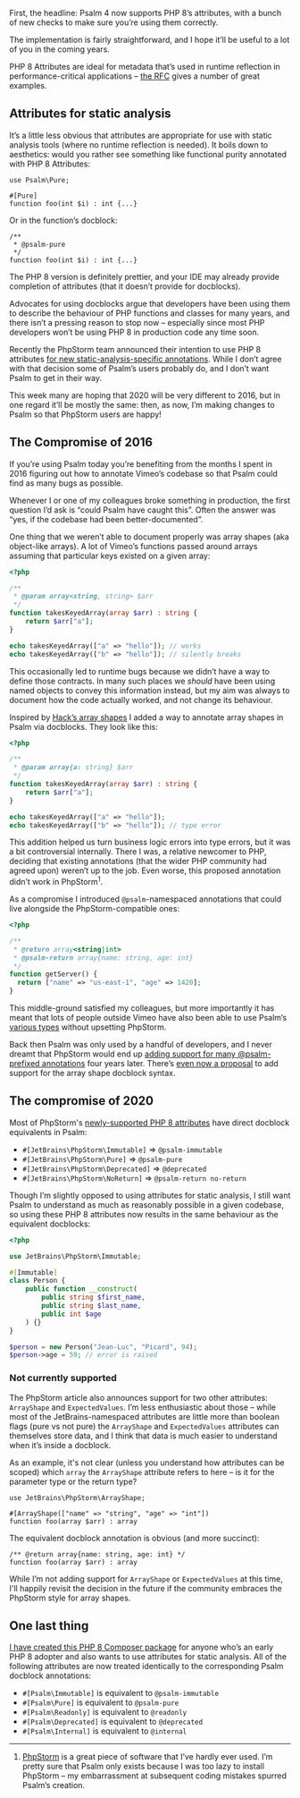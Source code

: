 <!--
  title: Psalm supports PHP 8 Attributes
  date: 2020-11-02 08:00:00
  author: Matt Brown
  author_link: https://twitter.com/mattbrowndev
-->

First, the headline: Psalm 4 now supports PHP 8’s attributes, with a bunch of new checks to make sure you’re using them correctly.

The implementation is fairly straightforward, and I hope it’ll be useful to a lot of you in the coming years.

PHP 8 Attributes are ideal for metadata that’s used in runtime reflection in performance-critical applications – [the RFC](https://wiki.php.net/rfc/attributes_v2) gives a number of great examples.

## Attributes for static analysis

It’s a little less obvious that attributes are appropriate for use with static analysis tools (where no runtime reflection is needed). It boils down to aesthetics: would you rather see something like functional purity annotated with PHP 8 Attributes:

```
use Psalm\Pure;

#[Pure]
function foo(int $i) : int {...} 
```

Or in the function’s docblock:

```
/**
 * @psalm-pure 
 */
function foo(int $i) : int {...} 
```

The PHP 8 version is definitely prettier, and your IDE may already provide completion of attributes (that it doesn’t provide for docblocks).

Advocates for using docblocks argue that developers have been using them to describe the behaviour of PHP functions and classes for many years, and there isn’t a pressing reason to stop now – especially since most PHP developers won’t be using PHP 8 in production code any time soon.

Recently the PhpStorm team announced their intention to use PHP 8 attributes [for new static-analysis-specific annotations](https://blog.jetbrains.com/phpstorm/2020/10/phpstorm-2020-3-eap-4/). While I don’t agree with that decision some of Psalm’s users probably do, and I don’t want Psalm to get in their way.

This week many are hoping that 2020 will be very different to 2016, but in one regard it’ll be mostly the same: then, as now, I’m making changes to Psalm so that PhpStorm users are happy!

## The Compromise of 2016
 
If you’re using Psalm today you’re benefiting from the months I spent in 2016 figuring out how to annotate Vimeo’s codebase so that Psalm could find as many bugs as possible.

Whenever I or one of my colleagues broke something in production, the first question I’d ask is “could Psalm have caught this”. Often the answer was “yes, if the codebase had been better-documented”.

One thing that we weren’t able to document properly was array shapes (aka object-like arrays). A lot of Vimeo’s functions passed around arrays assuming that particular keys existed on a given array:

```php
<?php

/**
 * @param array<string, string> $arr
 */
function takesKeyedArray(array $arr) : string {
    return $arr["a"];
}

echo takesKeyedArray(["a" => "hello"]); // works
echo takesKeyedArray(["b" => "hello"]); // silently breaks
```

This occasionally led to runtime bugs because we didn’t have a way to define those contracts. In many such places we _should_ have been using named objects to convey this information instead, but my aim was always to document how the code actually worked, and not change its behaviour.

Inspired by [Hack’s array shapes](https://docs.hhvm.com/hack/built-in-types/shapes) I added a way to annotate array shapes in Psalm via docblocks. They look like this:

```php
<?php

/**
 * @param array{a: string} $arr
 */
function takesKeyedArray(array $arr) : string {
    return $arr["a"];
}

echo takesKeyedArray(["a" => "hello"]);
echo takesKeyedArray(["b" => "hello"]); // type error
``` 

This addition helped us turn business logic errors into type errors, but it was a bit controversial internally. There I was, a relative newcomer to PHP, deciding that existing annotations (that the wider PHP community had agreed upon) weren’t up to the job. Even worse, this proposed annotation didn’t work in PhpStorm<sup>1</sup>.

As a compromise I introduced `@psalm`-namespaced annotations that could live alongside the PhpStorm-compatible ones:

```php
<?php

/**
 * @return array<string|int>
 * @psalm-return array{name: string, age: int}
 */
function getServer() {
  return ["name" => "us-east-1", "age" => 1420];
}
``` 

This middle-ground satisfied my colleagues, but more importantly it has meant that lots of people outside Vimeo have also been able to use Psalm’s [various types](https://psalm.dev/docs/annotating_code/type_syntax/atomic_types/) without upsetting PhpStorm.

Back then Psalm was only used by a handful of developers, and I never dreamt that PhpStorm would end up [adding support for many @psalm-prefixed annotations](https://blog.jetbrains.com/phpstorm/2020/10/phpstorm-2020-3-eap-2/) four years later. There’s [even now a proposal](https://youtrack.jetbrains.com/issue/WI-56038) to add support for the array shape docblock syntax.

## The compromise of 2020

Most of PhpStorm's [newly-supported PHP 8 attributes](https://blog.jetbrains.com/phpstorm/2020/10/phpstorm-2020-3-eap-4/) have direct docblock equivalents in Psalm:

- `#[JetBrains\PhpStorm\Immutable]` => `@psalm-immutable`
- `#[JetBrains\PhpStorm\Pure]` => `@psalm-pure`
- `#[JetBrains\PhpStorm\Deprecated]` => `@deprecated`
- `#[JetBrains\PhpStorm\NoReturn]` => `@psalm-return no-return`

Though I’m slightly opposed to using attributes for static analysis, I still want Psalm to understand as much as reasonably possible in a given codebase, so using these PHP 8 attributes now results in the same behaviour as the equivalent docblocks:

```php
<?php

use JetBrains\PhpStorm\Immutable;

#[Immutable]
class Person {
    public function __construct(
        public string $first_name,
        public string $last_name,
        public int $age
    ) {}
}

$person = new Person("Jean-Luc", "Picard", 94);
$person->age = 59; // error is raised
```

### Not currently supported

The PhpStorm article also announces support for two other attributes: `ArrayShape` and `ExpectedValues`. I’m less enthusiastic about those – while most of the JetBrains-namespaced attributes are little more than boolean flags (pure vs not pure) the `ArrayShape` and `ExpectedValues` attributes can themselves store data, and I think that data is much easier to understand when it’s inside a docblock.

As an example, it's not clear (unless you understand how attributes can be scoped) which `array` the `ArrayShape` attribute refers to here – is it for the parameter type or the return type?

```
use JetBrains\PhpStorm\ArrayShape;

#[ArrayShape(["name" => "string", "age" => "int"])
function foo(array $arr) : array
```

The equivalent docblock annotation is obvious (and more succinct):

```
/** @return array{name: string, age: int} */
function foo(array $arr) : array
```

While I’m not adding support for `ArrayShape` or `ExpectedValues` at this time, I'll happily revisit the decision in the future if the community embraces the PhpStorm style for array shapes.

## One last thing

[I have created this PHP 8 Composer package](https://github.com/psalm/psalm-attributes) for anyone who’s an early PHP 8 adopter and also wants to use attributes for static analysis. All of the following attributes are now treated identically to the corresponding Psalm docblock annotations:

- `#[Psalm\Immutable]` is equivalent to `@psalm-immutable`
- `#[Psalm\Pure]` is equivalent to `@psalm-pure`
- `#[Psalm\Readonly]` is equivalent to `@readonly`
- `#[Psalm\Deprecated]` is equivalent to `@deprecated`
- `#[Psalm\Internal]` is equivalent to `@internal`

---

1. [PhpStorm](https://blog.jetbrains.com/phpstorm/) is a great piece of software that I’ve hardly ever used. I’m pretty sure that Psalm only exists because I was too lazy to install PhpStorm – my embarrassment at subsequent coding mistakes spurred Psalm’s creation.

